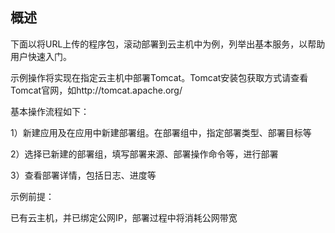 ## 概述

下面以将URL上传的程序包，滚动部署到云主机中为例，列举出基本服务，以帮助用户快速入门。

示例操作将实现在指定云主机中部署Tomcat。Tomcat安装包获取方式请查看Tomcat官网，如http://tomcat.apache.org/

基本操作流程如下：

1）新建应用及在应用中新建部署组。在部署组中，指定部署类型、部署目标等

2）选择已新建的部署组，填写部署来源、部署操作命令等，进行部署

3）查看部署详情，包括日志、进度等

示例前提：

已有云主机，并已绑定公网IP，部署过程中将消耗公网带宽
